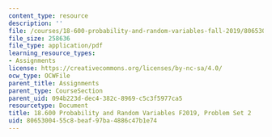 ```yaml
---
content_type: resource
description: ''
file: /courses/18-600-probability-and-random-variables-fall-2019/8065300455c8beaf97ba4886c47b1e74_MIT18_600F19_Pset2.pdf
file_size: 258636
file_type: application/pdf
learning_resource_types:
- Assignments
license: https://creativecommons.org/licenses/by-nc-sa/4.0/
ocw_type: OCWFile
parent_title: Assignments
parent_type: CourseSection
parent_uid: 094b223d-dec4-382c-8969-c5c3f5977ca5
resourcetype: Document
title: 18.600 Probability and Random Variables F2019, Problem Set 2
uid: 80653004-55c8-beaf-97ba-4886c47b1e74
---
```

